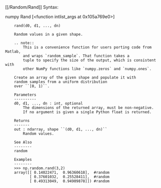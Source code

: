 [[/Random/Rand]]
Syntax:

  numpy Rand [<function intlist_args at 0x105a769e0>]


        rand(d0, d1, ..., dn)

        Random values in a given shape.

        .. note::
            This is a convenience function for users porting code from Matlab,
            and wraps `random_sample`. That function takes a
            tuple to specify the size of the output, which is consistent with
            other NumPy functions like `numpy.zeros` and `numpy.ones`.

        Create an array of the given shape and populate it with
        random samples from a uniform distribution
        over ``[0, 1)``.

        Parameters
        ----------
        d0, d1, ..., dn : int, optional
            The dimensions of the returned array, must be non-negative.
            If no argument is given a single Python float is returned.

        Returns
        -------
        out : ndarray, shape ``(d0, d1, ..., dn)``
            Random values.

        See Also
        --------
        random

        Examples
        --------
        >>> np.random.rand(3,2)
        array([[ 0.14022471,  0.96360618],  #random
               [ 0.37601032,  0.25528411],  #random
               [ 0.49313049,  0.94909878]]) #random

        